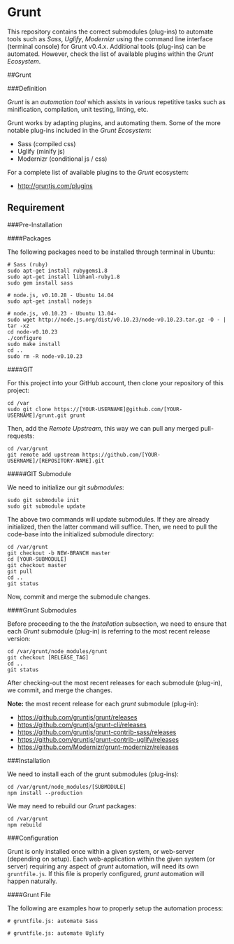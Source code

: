 Grunt
=====

This repository contains the correct submodules (plug-ins) to automate tools such as *Sass*, *Uglify*, *Modernizr* using the command line interface (terminal console) for Grunt v0.4.x.  Additional tools (plug-ins) can be automated.  However, check the list of available plugins within the *Grunt Ecosystem*.

##Grunt

###Definition

*Grunt* is an *automation tool* which assists in various repetitive tasks such as minification, compilation, unit testing, linting, etc.

Grunt works by adapting plugins, and automating them.  Some of the more notable plug-ins included in the *Grunt Ecosystem*:

- Sass (compiled css)
- Uglify (minify js)
- Modernizr (conditional js / css)

For a complete list of available plugins to the *Grunt* ecosystem:

- http://gruntjs.com/plugins

## Requirement

###Pre-Installation

####Packages

The following packages need to be installed through terminal in Ubuntu:

```
# Sass (ruby)
sudo apt-get install rubygems1.8
sudo apt-get install libhaml-ruby1.8
sudo gem install sass

# node.js, v0.10.28 - Ubuntu 14.04
sudo apt-get install nodejs

# node.js, v0.10.23 - Ubuntu 13.04-
sudo wget http://node.js.org/dist/v0.10.23/node-v0.10.23.tar.gz -O - | tar -xz
cd node-v0.10.23
./configure
sudo make install
cd ..
sudo rm -R node-v0.10.23
```

####GIT

For this project into your GitHub account, then clone your repository of this project:

```
cd /var
sudo git clone https://[YOUR-USERNAME]@github.com/[YOUR-USERNAME]/grunt.git grunt
```

Then, add the *Remote Upstream*, this way we can pull any merged pull-requests:

```
cd /var/grunt
git remote add upstream https://github.com/[YOUR-USERNAME]/[REPOSITORY-NAME].git
```

#####GIT Submodule

We need to initialize our git *submodules*:

```
sudo git submodule init
sudo git submodule update
```

The above two commands will update submodules.  If they are already initialized, then the latter command will suffice.  Then, we need to pull the code-base into the initialized submodule directory:

```
cd /var/grunt
git checkout -b NEW-BRANCH master
cd [YOUR-SUBMODULE]
git checkout master
git pull
cd ..
git status
```

Now, commit and merge the submodule changes.

####Grunt Submodules

Before proceeding to the the *Installation* subsection, we need to ensure that each *Grunt* submodule (plug-in) is referring to the most recent release version:

```
cd /var/grunt/node_modules/grunt
git checkout [RELEASE_TAG]
cd ..
git status
```

After checking-out the most recent releases for each submodule (plug-in), we commit, and merge the changes.

**Note:** the most recent release for each *grunt* submodule (plug-in):

- https://github.com/gruntjs/grunt/releases
- https://github.com/gruntjs/grunt-cli/releases
- https://github.com/gruntjs/grunt-contrib-sass/releases
- https://github.com/gruntjs/grunt-contrib-uglify/releases
- https://github.com/Modernizr/grunt-modernizr/releases

###Installation

We need to install each of the grunt submodules (plug-ins):

```
cd /var/grunt/node_modules/[SUBMODULE]
npm install --production
```

We may need to rebuild our *Grunt* packages:

```
cd /var/grunt
npm rebuild
```

###Configuration

Grunt is only installed once within a given system, or web-server (depending on setup).  Each web-application within the given system (or server) requiring any aspect of *grunt* automation, will need its own `gruntfile.js`.  If this file is properly configured, *grunt* automation will happen naturally.

####Grunt File

The following are examples how to properly setup the automation process:

```
# gruntfile.js: automate Sass

```

```
# gruntfile.js: automate Uglify

```
